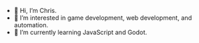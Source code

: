 - 👋 Hi, I’m Chris.
- 👀 I’m interested in game development, web development, and automation.
- 🌱 I’m currently learning JavaScript and Godot.
<!---
- 💞️ I’m looking to collaborate on ...
- 📫 How to reach me ...


cj-ctrl/cj-ctrl is a ✨ special ✨ repository because its `README.md` (this file) appears on your GitHub profile.
You can click the Preview link to take a look at your changes.
--->
